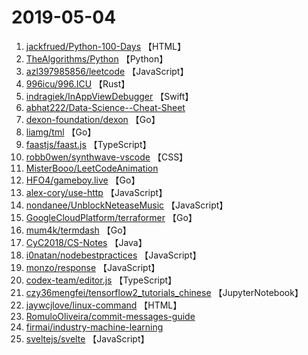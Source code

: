 # 2019-05-04

1. [jackfrued/Python-100-Days](https://github.com/jackfrued/Python-100-Days) 【HTML】
2. [TheAlgorithms/Python](https://github.com/TheAlgorithms/Python) 【Python】
3. [azl397985856/leetcode](https://github.com/azl397985856/leetcode) 【JavaScript】
4. [996icu/996.ICU](https://github.com/996icu/996.ICU) 【Rust】
5. [indragiek/InAppViewDebugger](https://github.com/indragiek/InAppViewDebugger) 【Swift】
6. [abhat222/Data-Science--Cheat-Sheet](https://github.com/abhat222/Data-Science--Cheat-Sheet) 
7. [dexon-foundation/dexon](https://github.com/dexon-foundation/dexon) 【Go】
8. [liamg/tml](https://github.com/liamg/tml) 【Go】
9. [faastjs/faast.js](https://github.com/faastjs/faast.js) 【TypeScript】
10. [robb0wen/synthwave-vscode](https://github.com/robb0wen/synthwave-vscode) 【CSS】
11. [MisterBooo/LeetCodeAnimation](https://github.com/MisterBooo/LeetCodeAnimation) 
12. [HFO4/gameboy.live](https://github.com/HFO4/gameboy.live) 【Go】
13. [alex-cory/use-http](https://github.com/alex-cory/use-http) 【JavaScript】
14. [nondanee/UnblockNeteaseMusic](https://github.com/nondanee/UnblockNeteaseMusic) 【JavaScript】
15. [GoogleCloudPlatform/terraformer](https://github.com/GoogleCloudPlatform/terraformer) 【Go】
16. [mum4k/termdash](https://github.com/mum4k/termdash) 【Go】
17. [CyC2018/CS-Notes](https://github.com/CyC2018/CS-Notes) 【Java】
18. [i0natan/nodebestpractices](https://github.com/i0natan/nodebestpractices) 【JavaScript】
19. [monzo/response](https://github.com/monzo/response) 【JavaScript】
20. [codex-team/editor.js](https://github.com/codex-team/editor.js) 【TypeScript】
21. [czy36mengfei/tensorflow2_tutorials_chinese](https://github.com/czy36mengfei/tensorflow2_tutorials_chinese) 【JupyterNotebook】
22. [jaywcjlove/linux-command](https://github.com/jaywcjlove/linux-command) 【HTML】
23. [RomuloOliveira/commit-messages-guide](https://github.com/RomuloOliveira/commit-messages-guide) 
24. [firmai/industry-machine-learning](https://github.com/firmai/industry-machine-learning) 
25. [sveltejs/svelte](https://github.com/sveltejs/svelte) 【JavaScript】
